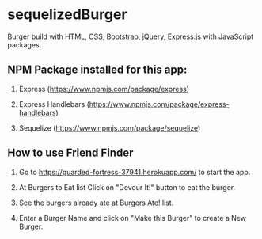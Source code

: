 # sequelizedBurger

Burger build with HTML, CSS, Bootstrap, jQuery, Express.js with JavaScript packages.

## NPM Package installed for this app:

1. Express (https://www.npmjs.com/package/express)

2. Express Handlebars (https://www.npmjs.com/package/express-handlebars)

3. Sequelize (https://www.npmjs.com/package/sequelize)

## How to use Friend Finder

1. Go to https://guarded-fortress-37941.herokuapp.com/ to start the app.

2. At Burgers to Eat list Click on "Devour It!" button to eat the burger.

3. See the burgers already ate at Burgers Ate! list.

3. Enter a Burger Name and click on "Make this Burger" to create a New Burger. 